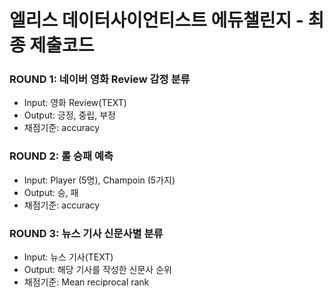 # 엘리스 데이터사이언티스트 에듀챌린지 - 최종 제출코드

### ROUND 1: 네이버 영화 Review 감정 분류
  * Input: 영화 Review(TEXT)
  * Output: 긍정, 중립, 부정
  * 채점기준: accuracy 
### ROUND 2: 롤 승패 예측
  * Input: Player (5명), Champoin (5가지)
  * Output: 승, 패
  * 채점기준: accuracy
### ROUND 3: 뉴스 기사 신문사별 분류
  * Input: 뉴스 기사(TEXT)
  * Output: 해당 기사를 작성한 신문사 순위
  * 채점기준: Mean reciprocal rank
  
